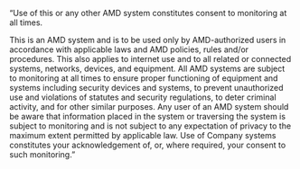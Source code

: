 “Use of this or any other AMD system constitutes consent to monitoring at all times.

This is an AMD system and is to be used only by AMD-authorized users in accordance with applicable laws and AMD policies, rules and/or procedures. This also applies to internet use and to all related or connected systems, networks, devices, and equipment. All AMD systems are subject to monitoring at all times to ensure proper functioning of equipment and systems including security devices and systems, to prevent unauthorized use and violations of statutes and security regulations, to deter criminal activity, and for other similar purposes. Any user of an AMD system should be aware that information placed in the system or traversing the system is subject to monitoring and is not subject to any expectation of privacy to the maximum extent permitted by applicable law. Use of Company systems constitutes your acknowledgement of, or, where required, your consent to such monitoring.”

